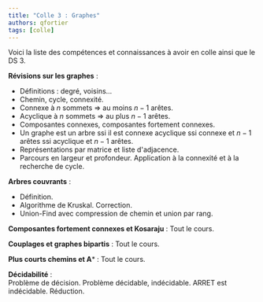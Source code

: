 ```yaml
---
title: "Colle 3 : Graphes"
authors: qfortier
tags: [colle]
---
```


Voici la liste des compétences et connaissances à avoir en colle ainsi que le DS 3. 

**Révisions sur les graphes** :  
- Définitions : degré, voisins...  
- Chemin, cycle, connexité.  
- Connexe à $n$ sommets $\Rightarrow$ au moins $n - 1$ arêtes.  
- Acyclique à $n$ sommets $\Rightarrow$ au plus $n - 1$ arêtes.  
- Composantes connexes, composantes fortement connexes.  
- Un graphe est un arbre ssi il est connexe acyclique ssi connexe et $n - 1$ arêtes ssi acyclique et $n - 1$ arêtes.  
- Représentations par matrice et liste d'adjacence.  
- Parcours en largeur et profondeur. Application à la connexité et à la recherche de cycle.

**Arbres couvrants** :  
- Définition.  
- Algorithme de Kruskal. Correction.  
- Union-Find avec compression de chemin et union par rang.

**Composantes fortement connexes et Kosaraju** : Tout le cours.

**Couplages et graphes bipartis** : Tout le cours.

**Plus courts chemins et A*** : Tout le cours.

**Décidabilité** :  
Problème de décision. Problème décidable, indécidable. ARRET est indécidable. Réduction.

